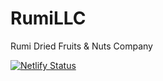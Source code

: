 # RumiLLC

Rumi Dried Fruits & Nuts Company

[![Netlify Status](https://api.netlify.com/api/v1/badges/4b04139e-784b-4a95-b724-18ccddde5621/deploy-status)](https://app.netlify.com/sites/vigorous-shirley-a5f575/deploys)
